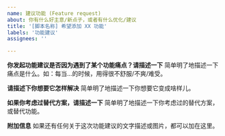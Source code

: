 ```yaml
---
name: 建议功能 (Feature request)
about: 你有什么好主意/新点子，或者有什么优化/建议
title: '[脚本名称] 希望添加 XX 功能'
labels: '功能建议'
assignees: ''

---
```


**你发起功能建议是否因为遇到了某个功能痛点？请描述一下**
简单明了地描述一下痛点是什么。如：每当...的时候，用得很不舒服/不爽/难受。

**请描述下你想要它怎样解决**
简单明了地描述一下你想要它变成啥样儿。

**如果你考虑过替代方案，请描述一下**
简单明了地描述一下你考虑过的替代方案，或替代功能。

**附加信息**
如果还有任何关于这次功能建议的文字描述或图片，都可以加在这里。
